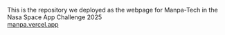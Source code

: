 This is the repository we deployed as the webpage for Manpa-Tech in the Nasa Space App Challenge 2025 <br>
[manpa.vercel.app](manpa.vercel.app)
